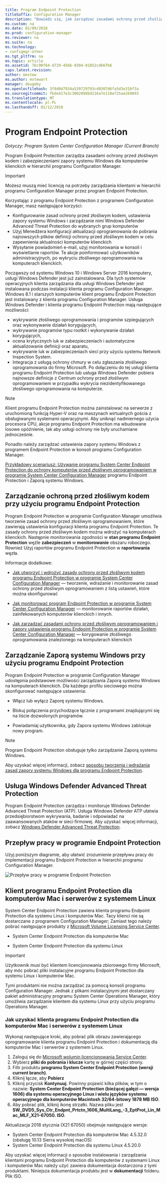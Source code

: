 ```yaml
---
title: Program Endpoint Protection
titleSuffix: Configuration Manager
description: "Dowiedz się, jak zarządzać zasadami ochrony przed złośliwym kodem i zabezpieczeniami zapory systemu Windows dla komputerów klienckich w hierarchii programu Configuration Manager."
ms.custom: na
ms.date: 02/09/2018
ms.prod: configuration-manager
ms.reviewer: na
ms.suite: na
ms.technology:
- configmgr-other
ms.tgt_pltfrm: na
ms.topic: article
ms.assetid: 76c90f64-d729-456b-8304-01852cd66fb6
caps.latest.revision: 
author: mestew
ms.author: mstewart
manager: dougeby
ms.openlocfilehash: 3f8d0d7934a539729793cd0307d6fa5d3e31bf3a
ms.sourcegitcommit: fbde417e3c3002898bd216a7e110e725ae269893
ms.translationtype: MT
ms.contentlocale: pl-PL
ms.lasthandoff: 02/12/2018
---
```

# <a name="endpoint-protection"></a>Program Endpoint Protection

*Dotyczy: Program System Center Configuration Manager (Current Branch)*

Program Endpoint Protection zarządza zasadami ochrony przed złośliwym kodem i zabezpieczeniami zapory systemu Windows dla komputerów klienckich w hierarchii programu Configuration Manager.  

> [!IMPORTANT]  
>  Możesz muszą mieć licencję na potrzeby zarządzania klientami w hierarchii programu Configuration Manager przez program Endpoint Protection.  

 Korzystając z programu Endpoint Protection z programem Configuration Manager, masz następujące korzyści:  

-   Konfigurowanie zasad ochrony przed złośliwym kodem, ustawienia zapory systemu Windows i zarządzanie nimi Windows Defender Advanced Threat Protection do wybranych grup komputerów  
-   Użyj Menedżera konfiguracji aktualizacji oprogramowania do pobrania najnowszych plików definicji ochrony przed złośliwym kodem w celu zapewnienia aktualności komputerów klienckich  
-   Wysyłanie powiadomień e-mail, użyj monitorowania w konsoli i wyświetlanie raportów. Te akcje poinformować użytkowników administracyjnych, po wykryciu złośliwego oprogramowania na komputerach klienckich.  

Począwszy od systemu Windows 10 i Windows Server 2016 komputery, usługi Windows Defender jest już zainstalowana. Dla tych systemów operacyjnych klienta zarządzania dla usługi Windows Defender jest instalowana podczas instalacji klienta programu Configuration Manager. Windows 8.1 i starszych komputerów klient programu Endpoint Protection jest instalowany z klienta programu Configuration Manager. Usługa Windows Defender i klienta programu Endpoint Protection mają następujące możliwości:  

-   wykrywanie złośliwego oprogramowania i programów szpiegujących oraz wykonywanie działań korygujących,  
-   wykrywanie programów typu rootkit i wykonywanie działań korygujących,  
-   ocena krytycznych luk w zabezpieczeniach i automatyczne aktualizowanie definicji oraz aparatu,  
-   wykrywanie luk w zabezpieczeniach sieci przy użyciu systemu Network Inspection System.  
-   Integracja z usługą ochrony chmury w celu zgłaszania złośliwego oprogramowania do firmy Microsoft. Po dołączeniu do tej usługi klienta programu Endpoint Protection lub usługa Windows Defender pobiera najnowsze definicje z Centrum ochrony przed złośliwym oprogramowaniem w przypadku wykrycia niezidentyfikowanego złośliwego oprogramowania na komputerze.  

> [!NOTE]  
>  Klient programu Endpoint Protection można zainstalować na serwerze z uruchomioną funkcją Hyper-V oraz na maszynach wirtualnych gościa z obsługiwanymi systemami operacyjnymi. Aby uniknąć nadmiernego użycia procesora CPU, akcje programu Endpoint Protection ma wbudowane losowe opóźnienie, tak aby usługi ochrony nie były uruchamiane jednocześnie.  

 Ponadto należy zarządzać ustawienia zapory systemu Windows z programem Endpoint Protection w konsoli programu Configuration Manager.  

 [Przykładowy scenariusz: Używanie programu System Center Endpoint Protection do ochrony komputerów przed złośliwym oprogramowaniem w programie System Center Configuration Manager](scenarios-endpoint-protection.md) programu Endpoint Protection i Zaporą systemu Windows.  


## <a name="managing-malware-with-endpoint-protection"></a>Zarządzanie ochroną przed złośliwym kodem przy użyciu programu Endpoint Protection  
 Program Endpoint Protection w programie Configuration Manager umożliwia tworzenie zasad ochrony przed złośliwym oprogramowaniem, które zawierają ustawienia konfiguracji klienta programu Endpoint Protection. Te zasady ochrony przed złośliwym kodem można wdrożyć na komputerach klienckich. Następnie monitorowania zgodności w **stan programu Endpoint Protection** węźle **zabezpieczeń** w **monitorowanie** obszaru roboczego. Również Użyj raportów programu Endpoint Protection w **raportowania** węzła.  

 Informacje dodatkowe:  

-   [Jak utworzyć i wdrożyć zasady ochrony przed złośliwym kodem programu Endpoint Protection w programie System Center Configuration Manager](endpoint-antimalware-policies.md) — tworzenie, wdrażanie i monitorowanie zasad ochrony przed złośliwym oprogramowaniem z listą ustawień, które można skonfigurować  

-   [Jak monitorować program Endpoint Protection w programie System Center Configuration Manager](monitor-endpoint-protection.md) — monitorowanie raportów działań, zainfekowanych komputerów klienckich i innych.  

-   [Jak zarządzać zasadami ochrony przed złośliwym oprogramowaniem i zapory ustawienia programu Endpoint Protection w programie System Center Configuration Manager](endpoint-antimalware-firewall.md) — korygowanie złośliwego oprogramowania znalezionego na komputerach klienckich  


## <a name="managing-windows-firewall-with-endpoint-protection"></a>Zarządzanie Zaporą systemu Windows przy użyciu programu Endpoint Protection  
 Program Endpoint Protection w programie Configuration Manager udostępnia podstawowe możliwości zarządzania Zaporą systemu Windows na komputerach klienckich. Dla każdego profilu sieciowego można skonfigurować następujące ustawienia:  

-   Włącz lub wyłącz Zaporę systemu Windows.  

-   Blokuj połączenia przychodzące łącznie z programami znajdującymi się na liście dozwolonych programów.  

-   Powiadamiaj użytkownika, gdy Zapora systemu Windows zablokuje nowy program.  

> [!NOTE]  
>  Program Endpoint Protection obsługuje tylko zarządzanie Zaporą systemu Windows.  


 Aby uzyskać więcej informacji, zobacz [sposobu tworzenia i wdrażania zasad zapory systemu Windows dla programu Endpoint Protection](create-windows-firewall-policies.md).  


## <a name="windows-defender-advanced-threat-protection"></a>Usługa Windows Defender Advanced Threat Protection

Program Endpoint Protection zarządza i monitoruje Windows Defender Advanced Threat Protection (ATP). Usługa Windows Defender ATP ułatwia przedsiębiorstwom wykrywania, badanie i odpowiadać na zaawansowanych ataków w sieci firmowej. Aby uzyskać więcej informacji, zobacz [Windows Defender Advanced Threat Protection](windows-defender-advanced-threat-protection.md).

## <a name="endpoint-protection-workflow"></a>Przepływ pracy w programie Endpoint Protection  
 Użyj poniższym diagramie, aby ułatwić zrozumienie przepływu pracy do implementacji programu Endpoint Protection w hierarchii programu Configuration Manager.  

 ![Przepływ pracy w programie Endpoint Protection](../media/Endpoint-Protection-Workflow.gif)  

## <a name="endpoint-protection-client-for-mac-computers-and-linux-servers"></a>Klient programu Endpoint Protection dla komputerów Mac i serwerów z systemem Linux  
 System Center Endpoint Protection zawiera klienta programu Endpoint Protection dla systemu Linux i komputerów Mac. Tacy klienci nie są dostarczane z programem Configuration Manager; Zamiast tego należy pobrać następujące produkty z [Microsoft Volume Licensing Service Center](https://www.microsoft.com/licensing/servicecenter/default.aspx).  

-   System Center Endpoint Protection dla komputerów Mac  

-   System Center Endpoint Protection dla systemu Linux  


> [!IMPORTANT]  
>  Użytkownik musi być klientem licencjonowania zbiorowego firmy Microsoft, aby móc pobrać pliki instalacyjne programu Endpoint Protection dla systemu Linux i komputerów Mac.  

 Tymi produktami nie można zarządzać za pomocą konsoli programu Configuration Manager. Jednak z plikami instalacyjnymi jest dostarczany pakiet administracyjny programu System Center Operations Manager, który umożliwia zarządzanie klientem dla systemu Linux przy użyciu programu Operations Manager.  

### <a name="how-to-get-the-endpoint-protection-client-for-mac-computers-and-linux-servers"></a>Jak uzyskać klienta programu Endpoint Protection dla komputerów Mac i serwerów z systemem Linux

Wykonaj następujące kroki, aby pobrać plik obrazu zawierającego oprogramowanie klienta programu Endpoint Protection i dokumentację dla komputerów Mac i serwerów z systemem Linux.
1. Zaloguj się do [Microsoft wolumin licencjonowania Service Center](https://www.microsoft.com/licensing/servicecenter/default.aspx).
2. Wybierz **pliki do pobrania i klucze** kartę w górnej części strony.
3. Filtr produktu **programu System Center Endpoint Protection (wersji current branch)**.
4. Kliknij łącze, aby **Pobierz**
5. Kliknij przycisk **Kontynuuj**. Powinny pojawić kilka plików, w tym o nazwie: **System Center Endpoint Protection (bieżącej gałęzi — wersja 1606) dla systemu operacyjnego Linux i wielu języków systemu operacyjnego dla komputerów Macintosh 32/64-bitowy 1878 MB ISO**.
6. Aby pobrać plik, kliknij ikonę strzałki. Nazwa pliku jest **SW_DVD5_Sys_Ctr_Endpnt_Prtctn_1606_MultiLang_-3_EptProt_Lin_Mac_MLF_X21-67050. ISO**.

Aktualizacja 2018 stycznia (X21 67050) obejmuje następujące wersje:

- System Center Endpoint Protection dla komputerów Mac 4.5.32.0 (obsługę 10.13 Sierra wysokiej macOS)
- System Center Endpoint Protection dla systemu Linux 4.5.20.0 

 Aby uzyskać więcej informacji o sposobie instalowania i zarządzania klientami programu Endpoint Protection dla komputerów z systemami Linux i komputerów Mac należy użyć zawiera dokumentacja dostarczona z tymi produktami. Niniejsza dokumentacja produktu jest w **dokumentacji** folderu. Plik ISO.
